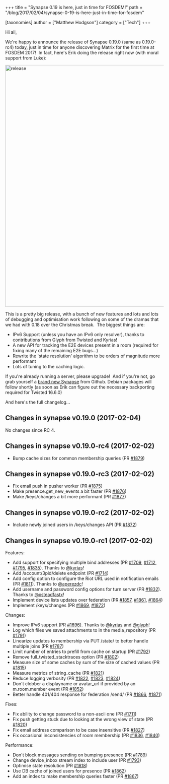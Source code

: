 +++
title = "Synapse 0.19 is here, just in time for FOSDEM!"
path = "/blog/2017/02/04/synapse-0-19-is-here-just-in-time-for-fosdem"

[taxonomies]
author = ["Matthew Hodgson"]
category = ["Tech"]
+++

Hi all,

We're happy to announce the release of Synapse 0.19.0 (same as 0.19.0-rc4) today, just in time for anyone discovering Matrix for the first time at FOSDEM 2017!  In fact, here's Erik doing the release right now (with moral support from Luke):

<img class="aligncenter size-large wp-image-1900" src="/blog/wp-content/uploads/2017/02/release-1024x768.jpg" alt="release" width="1024" height="768" />

This is a pretty big release, with a bunch of new features and lots and lots of debugging and optimisation work following on some of the dramas that we had with 0.18 over the Christmas break.  The biggest things are:
<ul>
 	<li>IPv6 Support (unless you have an IPv6 only resolver), thanks to contributions from Glyph from Twisted and Kyrias!</li>
 	<li>A new API for tracking the E2E devices present in a room (required for fixing many of the remaining E2E bugs...)</li>
 	<li>Rewrite the 'state resolution' algorithm to be orders of magnitude more performant</li>
 	<li>Lots of tuning to the caching logic.</li>
</ul>
If you're already running a server, please upgrade!  And if you're not, go grab yourself a <a href="https://github.com/matrix-org/synapse">brand new Synapse</a> from Github. Debian packages will follow shortly (as soon as Erik can figure out the necessary backporting required for Twisted 16.6.0)

And here's the full changelog...

## Changes in synapse v0.19.0 (2017-02-04)

No changes since RC 4.

## Changes in synapse v0.19.0-rc4 (2017-02-02)

<ul>
 	<li>Bump cache sizes for common membership queries (PR <a class="issue-link js-issue-link" href="https://github.com/matrix-org/synapse/pull/1879" data-url="https://github.com/matrix-org/synapse/issues/1879" data-id="204961298" data-error-text="Failed to load issue title" data-permission-text="Issue title is private">#1879</a>)</li>
</ul>

## Changes in synapse v0.19.0-rc3 (2017-02-02)

<ul>
 	<li>Fix email push in pusher worker (PR <a class="issue-link js-issue-link" href="https://github.com/matrix-org/synapse/pull/1875" data-url="https://github.com/matrix-org/synapse/issues/1875" data-id="204840617" data-error-text="Failed to load issue title" data-permission-text="Issue title is private">#1875</a>)</li>
 	<li>Make presence.get_new_events a bit faster (PR <a class="issue-link js-issue-link" href="https://github.com/matrix-org/synapse/pull/1876" data-url="https://github.com/matrix-org/synapse/issues/1876" data-id="204868725" data-error-text="Failed to load issue title" data-permission-text="Issue title is private">#1876</a>)</li>
 	<li>Make /keys/changes a bit more performant (PR <a class="issue-link js-issue-link" href="https://github.com/matrix-org/synapse/pull/1877" data-url="https://github.com/matrix-org/synapse/issues/1877" data-id="204905372" data-error-text="Failed to load issue title" data-permission-text="Issue title is private">#1877</a>)</li>
</ul>

## Changes in synapse v0.19.0-rc2 (2017-02-02)

<ul>
 	<li>Include newly joined users in /keys/changes API (PR <a class="issue-link js-issue-link" href="https://github.com/matrix-org/synapse/pull/1872" data-url="https://github.com/matrix-org/synapse/issues/1872" data-id="204651600" data-error-text="Failed to load issue title" data-permission-text="Issue title is private">#1872</a>)</li>
</ul>

## Changes in synapse v0.19.0-rc1 (2017-02-02)

Features:
<ul>
 	<li>Add support for specifying multiple bind addresses (PR <a class="issue-link js-issue-link" href="https://github.com/matrix-org/synapse/pull/1709" data-url="https://github.com/matrix-org/synapse/issues/1709" data-id="196299310" data-error-text="Failed to load issue title" data-permission-text="Issue title is private">#1709</a>, <a class="issue-link js-issue-link" href="https://github.com/matrix-org/synapse/pull/1712" data-url="https://github.com/matrix-org/synapse/issues/1712" data-id="196557084" data-error-text="Failed to load issue title" data-permission-text="Issue title is private">#1712</a>, <a class="issue-link js-issue-link" href="https://github.com/matrix-org/synapse/pull/1795" data-url="https://github.com/matrix-org/synapse/issues/1795" data-id="199882750" data-error-text="Failed to load issue title" data-permission-text="Issue title is private">#1795</a>, <a class="issue-link js-issue-link" href="https://github.com/matrix-org/synapse/pull/1835" data-url="https://github.com/matrix-org/synapse/issues/1835" data-id="202121261" data-error-text="Failed to load issue title" data-permission-text="Issue title is private">#1835</a>). Thanks to <a class="user-mention" href="https://github.com/kyrias">@kyrias</a>!</li>
 	<li>Add /account/3pid/delete endpoint (PR <a class="issue-link js-issue-link" href="https://github.com/matrix-org/synapse/pull/1714" data-url="https://github.com/matrix-org/synapse/issues/1714" data-id="196744832" data-error-text="Failed to load issue title" data-permission-text="Issue title is private">#1714</a>)</li>
 	<li>Add config option to configure the Riot URL used in notification emails (PR <a class="issue-link js-issue-link" title="Allow configuring the Riot URL used in notification emails" href="https://github.com/matrix-org/synapse/pull/1811" data-id="200657367" data-error-text="Failed to load issue title" data-permission-text="Issue title is private">#1811</a>). Thanks to <a class="user-mention" href="https://github.com/aperezdc">@aperezdc</a>!</li>
 	<li>Add username and password config options for turn server (PR <a class="issue-link js-issue-link" href="https://github.com/matrix-org/synapse/pull/1832" data-url="https://github.com/matrix-org/synapse/issues/1832" data-id="201858252" data-error-text="Failed to load issue title" data-permission-text="Issue title is private">#1832</a>). Thanks to <a class="user-mention" href="https://github.com/xsteadfastx">@xsteadfastx</a>!</li>
 	<li>Implement device lists updates over federation (PR <a class="issue-link js-issue-link" href="https://github.com/matrix-org/synapse/pull/1857" data-url="https://github.com/matrix-org/synapse/issues/1857" data-id="203413361" data-error-text="Failed to load issue title" data-permission-text="Issue title is private">#1857</a>, <a class="issue-link js-issue-link" href="https://github.com/matrix-org/synapse/pull/1861" data-url="https://github.com/matrix-org/synapse/issues/1861" data-id="204067531" data-error-text="Failed to load issue title" data-permission-text="Issue title is private">#1861</a>, <a class="issue-link js-issue-link" href="https://github.com/matrix-org/synapse/pull/1864" data-url="https://github.com/matrix-org/synapse/issues/1864" data-id="204251726" data-error-text="Failed to load issue title" data-permission-text="Issue title is private">#1864</a>)</li>
 	<li>Implement /keys/changes (PR <a class="issue-link js-issue-link" href="https://github.com/matrix-org/synapse/pull/1869" data-url="https://github.com/matrix-org/synapse/issues/1869" data-id="204547521" data-error-text="Failed to load issue title" data-permission-text="Issue title is private">#1869</a>, <a class="issue-link js-issue-link" href="https://github.com/matrix-org/synapse/pull/1872" data-url="https://github.com/matrix-org/synapse/issues/1872" data-id="204651600" data-error-text="Failed to load issue title" data-permission-text="Issue title is private">#1872</a>)</li>
</ul>
Changes:
<ul>
 	<li>Improve IPv6 support (PR <a class="issue-link js-issue-link" href="https://github.com/matrix-org/synapse/pull/1696" data-url="https://github.com/matrix-org/synapse/issues/1696" data-id="195001361" data-error-text="Failed to load issue title" data-permission-text="Issue title is private">#1696</a>). Thanks to <a class="user-mention" href="https://github.com/kyrias">@kyrias</a> and <a class="user-mention" href="https://github.com/glyph">@glyph</a>!</li>
 	<li>Log which files we saved attachments to in the media_repository (PR <a class="issue-link js-issue-link" href="https://github.com/matrix-org/synapse/pull/1791" data-url="https://github.com/matrix-org/synapse/issues/1791" data-id="199834508" data-error-text="Failed to load issue title" data-permission-text="Issue title is private">#1791</a>)</li>
 	<li>Linearize updates to membership via PUT /state/ to better handle multiple joins (PR <a class="issue-link js-issue-link" href="https://github.com/matrix-org/synapse/pull/1787" data-url="https://github.com/matrix-org/synapse/issues/1787" data-id="199625078" data-error-text="Failed to load issue title" data-permission-text="Issue title is private">#1787</a>)</li>
 	<li>Limit number of entries to prefill from cache on startup (PR <a class="issue-link js-issue-link" href="https://github.com/matrix-org/synapse/pull/1792" data-url="https://github.com/matrix-org/synapse/issues/1792" data-id="199837759" data-error-text="Failed to load issue title" data-permission-text="Issue title is private">#1792</a>)</li>
 	<li>Remove full_twisted_stacktraces option (PR <a class="issue-link js-issue-link" href="https://github.com/matrix-org/synapse/pull/1802" data-url="https://github.com/matrix-org/synapse/issues/1802" data-id="200333064" data-error-text="Failed to load issue title" data-permission-text="Issue title is private">#1802</a>)</li>
 	<li>Measure size of some caches by sum of the size of cached values (PR <a class="issue-link js-issue-link" href="https://github.com/matrix-org/synapse/pull/1815" data-url="https://github.com/matrix-org/synapse/issues/1815" data-id="201019660" data-error-text="Failed to load issue title" data-permission-text="Issue title is private">#1815</a>)</li>
 	<li>Measure metrics of string_cache (PR <a class="issue-link js-issue-link" href="https://github.com/matrix-org/synapse/pull/1821" data-url="https://github.com/matrix-org/synapse/issues/1821" data-id="201347397" data-error-text="Failed to load issue title" data-permission-text="Issue title is private">#1821</a>)</li>
 	<li>Reduce logging verbosity (PR <a class="issue-link js-issue-link" href="https://github.com/matrix-org/synapse/pull/1822" data-url="https://github.com/matrix-org/synapse/issues/1822" data-id="201347914" data-error-text="Failed to load issue title" data-permission-text="Issue title is private">#1822</a>, <a class="issue-link js-issue-link" href="https://github.com/matrix-org/synapse/pull/1823" data-url="https://github.com/matrix-org/synapse/issues/1823" data-id="201350918" data-error-text="Failed to load issue title" data-permission-text="Issue title is private">#1823</a>, <a class="issue-link js-issue-link" href="https://github.com/matrix-org/synapse/pull/1824" data-url="https://github.com/matrix-org/synapse/issues/1824" data-id="201351456" data-error-text="Failed to load issue title" data-permission-text="Issue title is private">#1824</a>)</li>
 	<li>Don't clobber a displayname or avatar_url if provided by an m.room.member event (PR <a class="issue-link js-issue-link" href="https://github.com/matrix-org/synapse/pull/1852" data-url="https://github.com/matrix-org/synapse/issues/1852" data-id="202898869" data-error-text="Failed to load issue title" data-permission-text="Issue title is private">#1852</a>)</li>
 	<li>Better handle 401/404 response for federation /send/ (PR <a class="issue-link js-issue-link" href="https://github.com/matrix-org/synapse/pull/1866" data-url="https://github.com/matrix-org/synapse/issues/1866" data-id="204298485" data-error-text="Failed to load issue title" data-permission-text="Issue title is private">#1866</a>, <a class="issue-link js-issue-link" href="https://github.com/matrix-org/synapse/pull/1871" data-url="https://github.com/matrix-org/synapse/issues/1871" data-id="204619103" data-error-text="Failed to load issue title" data-permission-text="Issue title is private">#1871</a>)</li>
</ul>
Fixes:
<ul>
 	<li>Fix ability to change password to a non-ascii one (PR <a class="issue-link js-issue-link" href="https://github.com/matrix-org/synapse/pull/1711" data-url="https://github.com/matrix-org/synapse/issues/1711" data-id="196303488" data-error-text="Failed to load issue title" data-permission-text="Issue title is private">#1711</a>)</li>
 	<li>Fix push getting stuck due to looking at the wrong view of state (PR <a class="issue-link js-issue-link" href="https://github.com/matrix-org/synapse/pull/1820" data-url="https://github.com/matrix-org/synapse/issues/1820" data-id="201302378" data-error-text="Failed to load issue title" data-permission-text="Issue title is private">#1820</a>)</li>
 	<li>Fix email address comparison to be case insensitive (PR <a class="issue-link js-issue-link" href="https://github.com/matrix-org/synapse/pull/1827" data-url="https://github.com/matrix-org/synapse/issues/1827" data-id="201573837" data-error-text="Failed to load issue title" data-permission-text="Issue title is private">#1827</a>)</li>
 	<li>Fix occasional inconsistencies of room membership (PR <a class="issue-link js-issue-link" href="https://github.com/matrix-org/synapse/pull/1836" data-url="https://github.com/matrix-org/synapse/issues/1836" data-id="202122666" data-error-text="Failed to load issue title" data-permission-text="Issue title is private">#1836</a>, <a class="issue-link js-issue-link" href="https://github.com/matrix-org/synapse/pull/1840" data-url="https://github.com/matrix-org/synapse/issues/1840" data-id="202175956" data-error-text="Failed to load issue title" data-permission-text="Issue title is private">#1840</a>)</li>
</ul>
Performance:
<ul>
 	<li>Don't block messages sending on bumping presence (PR <a class="issue-link js-issue-link" href="https://github.com/matrix-org/synapse/pull/1789" data-url="https://github.com/matrix-org/synapse/issues/1789" data-id="199812171" data-error-text="Failed to load issue title" data-permission-text="Issue title is private">#1789</a>)</li>
 	<li>Change device_inbox stream index to include user (PR <a class="issue-link js-issue-link" href="https://github.com/matrix-org/synapse/pull/1793" data-url="https://github.com/matrix-org/synapse/issues/1793" data-id="199845292" data-error-text="Failed to load issue title" data-permission-text="Issue title is private">#1793</a>)</li>
 	<li>Optimise state resolution (PR <a class="issue-link js-issue-link" title=" Optimise state resolution" href="https://github.com/matrix-org/synapse/pull/1818" data-id="201285644" data-error-text="Failed to load issue title" data-permission-text="Issue title is private">#1818</a>)</li>
 	<li>Use DB cache of joined users for presence (PR <a class="issue-link js-issue-link" href="https://github.com/matrix-org/synapse/pull/1862" data-url="https://github.com/matrix-org/synapse/issues/1862" data-id="204068613" data-error-text="Failed to load issue title" data-permission-text="Issue title is private">#1862</a>)</li>
 	<li>Add an index to make membership queries faster (PR <a class="issue-link js-issue-link" href="https://github.com/matrix-org/synapse/pull/1867" data-url="https://github.com/matrix-org/synapse/issues/1867" data-id="204327354" data-error-text="Failed to load issue title" data-permission-text="Issue title is private">#1867</a>)</li>
</ul>

